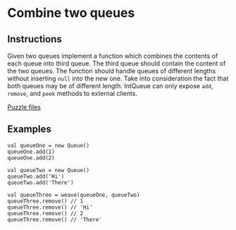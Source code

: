 # Combine two queues

## Instructions

Given two queues implement a function which combines the contents of each queue into third queue. The third queue should contain the content
of the two queues. The function should handle queues of different lengths without inserting `null` into the new one. Take into consideration
the fact that both queues may be of different length. IntQueue can only expose `add`, `remove`, and `peek` methods to external clients.

[Puzzle files](.)

## Examples

```
val queueOne = new Queue()
queueOne.add(1)
queueOne.add(2)

val queueTwo = new Queue()
queueTwo.add('Hi')
queueTwo.add('There')

val queueThree = weave(queueOne, queueTwo)
queueThree.remove() // 1
queueThree.remove() // 'Hi'
queueThree.remove() // 2
queueThree.remove() // 'There'
```

